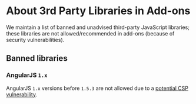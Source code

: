 # About 3rd Party Libraries in Add-ons

We maintain a list of banned and unadvised third-party JavaScript libraries; these libraries are not allowed/recommended in add-ons (because of security vulnerabilities).

## Banned libraries

### AngularJS `1.x`

AngularJS `1.x` versions before `1.5.3` are not allowed due to a [potential CSP vulnerability](www.slideshare.net/x00mario/an-abusive-relationship-with-angularjs).
